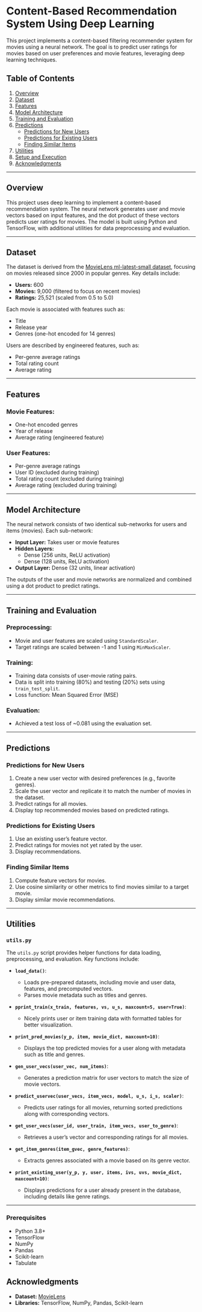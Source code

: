 # Content-Based Recommendation System Using Deep Learning

This project implements a content-based filtering recommender system for movies using a neural network. The goal is to predict user ratings for movies based on user preferences and movie features, leveraging deep learning techniques.

## Table of Contents
1. [Overview](#overview)
2. [Dataset](#dataset)
3. [Features](#features)
4. [Model Architecture](#model-architecture)
5. [Training and Evaluation](#training-and-evaluation)
6. [Predictions](#predictions)
    - [Predictions for New Users](#predictions-for-new-users)
    - [Predictions for Existing Users](#predictions-for-existing-users)
    - [Finding Similar Items](#finding-similar-items)
7. [Utilities](#utilities)
8. [Setup and Execution](#setup-and-execution)
9. [Acknowledgments](#acknowledgments)

---

## Overview

This project uses deep learning to implement a content-based recommendation system. The neural network generates user and movie vectors based on input features, and the dot product of these vectors predicts user ratings for movies. The model is built using Python and TensorFlow, with additional utilities for data preprocessing and evaluation.

---

## Dataset

The dataset is derived from the [MovieLens ml-latest-small dataset](https://doi.org/10.1145/2827872), focusing on movies released since 2000 in popular genres. Key details include:
- **Users:** 600
- **Movies:** 9,000 (filtered to focus on recent movies)
- **Ratings:** 25,521 (scaled from 0.5 to 5.0)

Each movie is associated with features such as:
- Title
- Release year
- Genres (one-hot encoded for 14 genres)

Users are described by engineered features, such as:
- Per-genre average ratings
- Total rating count
- Average rating

---

## Features

### Movie Features:
- One-hot encoded genres
- Year of release
- Average rating (engineered feature)

### User Features:
- Per-genre average ratings
- User ID (excluded during training)
- Total rating count (excluded during training)
- Average rating (excluded during training)

---

## Model Architecture

The neural network consists of two identical sub-networks for users and items (movies). Each sub-network:
- **Input Layer:** Takes user or movie features
- **Hidden Layers:**
  - Dense (256 units, ReLU activation)
  - Dense (128 units, ReLU activation)
- **Output Layer:** Dense (32 units, linear activation)

The outputs of the user and movie networks are normalized and combined using a dot product to predict ratings.

---

## Training and Evaluation

### Preprocessing:
- Movie and user features are scaled using `StandardScaler`.
- Target ratings are scaled between -1 and 1 using `MinMaxScaler`.

### Training:
- Training data consists of user-movie rating pairs.
- Data is split into training (80%) and testing (20%) sets using `train_test_split`.
- Loss function: Mean Squared Error (MSE)

### Evaluation:
- Achieved a test loss of ~0.081 using the evaluation set.

---

## Predictions

### Predictions for New Users
1. Create a new user vector with desired preferences (e.g., favorite genres).
2. Scale the user vector and replicate it to match the number of movies in the dataset.
3. Predict ratings for all movies.
4. Display top recommended movies based on predicted ratings.

### Predictions for Existing Users
1. Use an existing user’s feature vector.
2. Predict ratings for movies not yet rated by the user.
3. Display recommendations.

### Finding Similar Items
1. Compute feature vectors for movies.
2. Use cosine similarity or other metrics to find movies similar to a target movie.
3. Display similar movie recommendations.

---

## Utilities

### `utils.py`
The `utils.py` script provides helper functions for data loading, preprocessing, and evaluation. Key functions include:

- **`load_data()`**:
  - Loads pre-prepared datasets, including movie and user data, features, and precomputed vectors.
  - Parses movie metadata such as titles and genres.

- **`pprint_train(x_train, features, vs, u_s, maxcount=5, user=True)`**:
  - Nicely prints user or item training data with formatted tables for better visualization.

- **`print_pred_movies(y_p, item, movie_dict, maxcount=10)`**:
  - Displays the top predicted movies for a user along with metadata such as title and genres.

- **`gen_user_vecs(user_vec, num_items)`**:
  - Generates a prediction matrix for user vectors to match the size of movie vectors.

- **`predict_uservec(user_vecs, item_vecs, model, u_s, i_s, scaler)`**:
  - Predicts user ratings for all movies, returning sorted predictions along with corresponding vectors.

- **`get_user_vecs(user_id, user_train, item_vecs, user_to_genre)`**:
  - Retrieves a user’s vector and corresponding ratings for all movies.

- **`get_item_genres(item_gvec, genre_features)`**:
  - Extracts genres associated with a movie based on its genre vector.

- **`print_existing_user(y_p, y, user, items, ivs, uvs, movie_dict, maxcount=10)`**:
  - Displays predictions for a user already present in the database, including details like genre ratings.

---

### Prerequisites
- Python 3.8+
- TensorFlow
- NumPy
- Pandas
- Scikit-learn
- Tabulate


## Acknowledgments

- **Dataset:** [MovieLens](https://doi.org/10.1145/2827872)
- **Libraries:** TensorFlow, NumPy, Pandas, Scikit-learn

